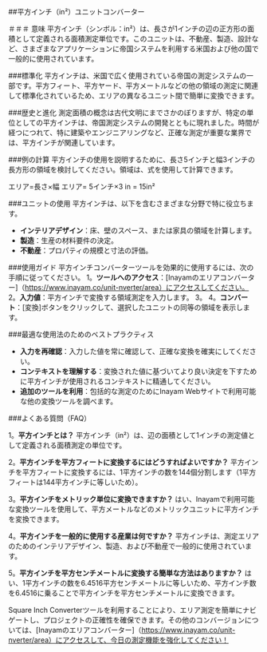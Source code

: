 ##平方インチ（in²）ユニットコンバーター

＃＃＃ 意味
平方インチ（シンボル：in²）は、長さが1インチの辺の正方形の面積として定義される面積測定単位です。このユニットは、不動産、製造、設計など、さまざまなアプリケーションに帝国システムを利用する米国および他の国で一般的に使用されています。

###標準化
平方インチは、米国で広く使用されている帝国の測定システムの一部です。平方フィート、平方ヤード、平方メートルなどの他の領域の測定に関連して標準化されているため、エリアの異なるユニット間で簡単に変換できます。

###歴史と進化
測定面積の概念は古代文明にまでさかのぼりますが、特定の単位としての平方インチは、帝国測定システムの開発とともに現れました。時間が経つにつれて、特に建築やエンジニアリングなど、正確な測定が重要な業界では、平方インチが関連しています。

###例の計算
平方インチの使用を説明するために、長さ5インチと幅3インチの長方形の領域を検討してください。領域は、式を使用して計算できます。

エリア=長さ×幅
エリア= 5インチ×3 in = 15in²

###ユニットの使用
平方インチは、以下を含むさまざまな分野で特に役立ちます。
-  **インテリアデザイン**：床、壁のスペース、または家具の領域を計算します。
-  **製造**：生産の材料要件の決定。
-  **不動産**：プロパティの規模と寸法の評価。

###使用ガイド
平方インチコンバーターツールを効果的に使用するには、次の手順に従ってください。
1。**ツールへのアクセス**：[Inayamのエリアコンバーター]（https://www.inayam.co/unit-nverter/area）にアクセスしてください。
2。**入力値**：平方インチで変換する領域測定を入力します。
3。
4。**コンバート**：[変換]ボタンをクリックして、選択したユニットの同等の領域を表示します。

###最適な使用法のためのベストプラクティス
-  **入力を再確認**：入力した値を常に確認して、正確な変換を確実にしてください。
-  **コンテキストを理解する**：変換された値に基づいてより良い決定を下すために平方インチが使用されるコンテキストに精通してください。
-  **追加のツールを利用**：包括的な測定のためにInayam Webサイトで利用可能な他の変換ツールを調べます。

###よくある質問（FAQ）

1。**平方インチとは？**
平方インチ（in²）は、辺の面積として1インチの測定値として定義される面積測定の単位です。

2。**平方インチを平方フィートに変換するにはどうすればよいですか？**
平方インチを平方フィートに変換するには、1平方インチの数を144個分割します（1平方フィートは144平方インチに等しいため）。

3。**平方インチをメトリック単位に変換できますか？**
はい、Inayamで利用可能な変換ツールを使用して、平方メートルなどのメトリックユニットに平方インチを変換できます。

4。**平方インチを一般的に使用する産業は何ですか？**
平方インチは、測定エリアのためのインテリアデザイン、製造、および不動産で一般的に使用されています。

5。**平方インチを平方センチメートルに変換する簡単な方法はありますか？**
はい、1平方インチの数を6.4516平方センチメートルに等しいため、平方インチ数を6.4516に乗ることで平方インチを平方センチメートルに変換できます。

Square Inch Converterツールを利用することにより、エリア測定を簡単にナビゲートし、プロジェクトの正確性を確保できます。その他のコンバージョンについては、[Inayamのエリアコンバーター]（https://www.inayam.co/unit-nverter/area）にアクセスして、今日の測定機能を強化してください！